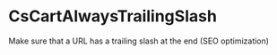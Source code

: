 # CsCartAlwaysTrailingSlash
Make sure that a URL has a trailing slash at the end (SEO optimization)
